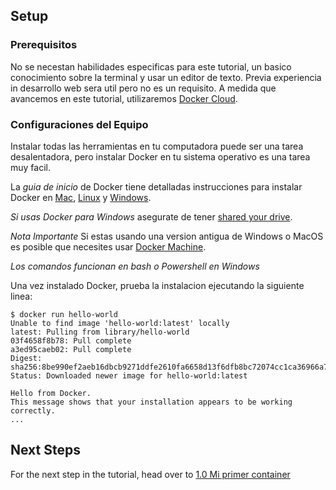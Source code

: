 ## Setup

### Prerequisitos
No se necestan habilidades especificas para este tutorial, un basico conocimiento sobre la terminal y usar un editor de texto. Previa experiencia in desarrollo web sera util pero no es un requisito. A medida que avancemos en este tutorial, utilizaremos [Docker Cloud](https://cloud.docker.com/).

### Configuraciones del Equipo

Instalar todas las herramientas en tu computadora puede ser una tarea desalentadora, pero instalar Docker en tu sistema operativo es una tarea muy facil.

La *guia de inicio* de Docker tiene detalladas instrucciones para instalar Docker en [Mac](https://docs.docker.com/docker-for-mac/), [Linux](https://docs.docker.com/engine/installation/linux/) y [Windows](https://docs.docker.com/docker-for-windows/).

*Si usas Docker para Windows* asegurate de tener [shared your drive](https://docs.docker.com/docker-for-windows/#shared-drives).

*Nota Importante* Si estas usando una version antigua de Windows o MacOS es posible que necesites usar [Docker Machine](https://docs.docker.com/machine/overview/).

*Los comandos funcionan en  bash o Powershell en Windows*

Una vez instalado Docker, prueba la instalacion ejecutando la siguiente linea:
```
$ docker run hello-world
Unable to find image 'hello-world:latest' locally
latest: Pulling from library/hello-world
03f4658f8b78: Pull complete
a3ed95caeb02: Pull complete
Digest: sha256:8be990ef2aeb16dbcb9271ddfe2610fa6658d13f6dfb8bc72074cc1ca36966a7
Status: Downloaded newer image for hello-world:latest

Hello from Docker.
This message shows that your installation appears to be working correctly.
...
```
## Next Steps
For the next step in the tutorial, head over to [1.0 Mi primer container](alpine.md)
